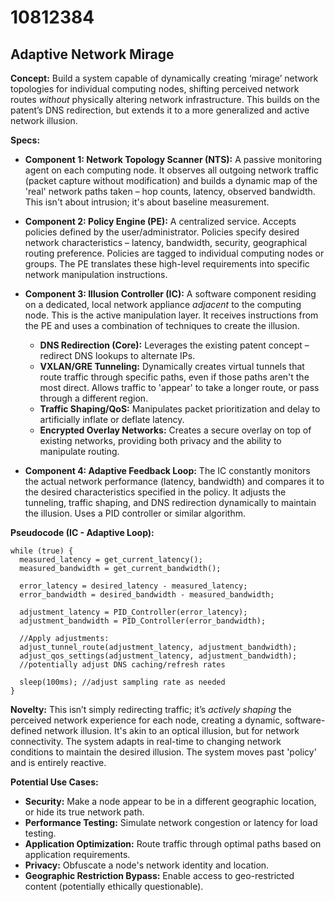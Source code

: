 # 10812384

## Adaptive Network Mirage

**Concept:** Build a system capable of dynamically creating ‘mirage’ network topologies for individual computing nodes, shifting perceived network routes *without* physically altering network infrastructure. This builds on the patent’s DNS redirection, but extends it to a more generalized and active network illusion.

**Specs:**

*   **Component 1: Network Topology Scanner (NTS):**  A passive monitoring agent on each computing node. It observes all outgoing network traffic (packet capture without modification) and builds a dynamic map of the 'real' network paths taken – hop counts, latency, observed bandwidth. This isn't about intrusion; it's about baseline measurement.

*   **Component 2: Policy Engine (PE):** A centralized service. Accepts policies defined by the user/administrator.  Policies specify desired network characteristics – latency, bandwidth, security, geographical routing preference.  Policies are tagged to individual computing nodes or groups.  The PE translates these high-level requirements into specific network manipulation instructions.

*   **Component 3: Illusion Controller (IC):** A software component residing on a dedicated, local network appliance *adjacent* to the computing node. This is the active manipulation layer.  It receives instructions from the PE and uses a combination of techniques to create the illusion.

    *   **DNS Redirection (Core):**  Leverages the existing patent concept – redirect DNS lookups to alternate IPs.
    *   **VXLAN/GRE Tunneling:** Dynamically creates virtual tunnels that route traffic through specific paths, even if those paths aren't the most direct.  Allows traffic to 'appear' to take a longer route, or pass through a different region.
    *   **Traffic Shaping/QoS:** Manipulates packet prioritization and delay to artificially inflate or deflate latency.
    *   **Encrypted Overlay Networks:** Creates a secure overlay on top of existing networks, providing both privacy and the ability to manipulate routing.

*   **Component 4: Adaptive Feedback Loop:** The IC constantly monitors the actual network performance (latency, bandwidth) and compares it to the desired characteristics specified in the policy. It adjusts the tunneling, traffic shaping, and DNS redirection dynamically to maintain the illusion.  Uses a PID controller or similar algorithm.

**Pseudocode (IC - Adaptive Loop):**

```
while (true) {
  measured_latency = get_current_latency();
  measured_bandwidth = get_current_bandwidth();

  error_latency = desired_latency - measured_latency;
  error_bandwidth = desired_bandwidth - measured_bandwidth;

  adjustment_latency = PID_Controller(error_latency);
  adjustment_bandwidth = PID_Controller(error_bandwidth);

  //Apply adjustments:
  adjust_tunnel_route(adjustment_latency, adjustment_bandwidth);
  adjust_qos_settings(adjustment_latency, adjustment_bandwidth);
  //potentially adjust DNS caching/refresh rates

  sleep(100ms); //adjust sampling rate as needed
}
```

**Novelty:** This isn’t simply redirecting traffic; it’s *actively shaping* the perceived network experience for each node, creating a dynamic, software-defined network illusion.  It's akin to an optical illusion, but for network connectivity.  The system adapts in real-time to changing network conditions to maintain the desired illusion. The system moves past 'policy' and is entirely reactive.

**Potential Use Cases:**

*   **Security:**  Make a node appear to be in a different geographic location, or hide its true network path.
*   **Performance Testing:** Simulate network congestion or latency for load testing.
*   **Application Optimization:**  Route traffic through optimal paths based on application requirements.
*   **Privacy:** Obfuscate a node's network identity and location.
*   **Geographic Restriction Bypass:** Enable access to geo-restricted content (potentially ethically questionable).